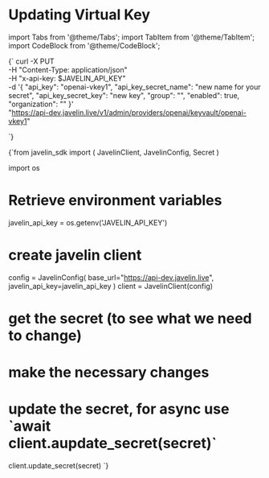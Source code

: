 # Updating Virtual Key
import Tabs from '@theme/Tabs';
import TabItem from '@theme/TabItem';
import CodeBlock from '@theme/CodeBlock';

<Tabs>
<TabItem value="shell" label="Using the API:">

<CodeBlock
  language="python">
  {`
curl -X PUT \
-H "Content-Type: application/json" \
-H "x-api-key: $JAVELIN_API_KEY" \
-d '{
        "api_key": "openai-vkey1",
        "api_key_secret_name": "new name for your secret",
        "api_key_secret_key": "new key",
        "group": "",
        "enabled": true,
        "organization": ""
}' \
"https://api-dev.javelin.live/v1/admin/providers/openai/keyvault/openai-vkey1"

`}
</CodeBlock>

</TabItem>

<TabItem value="py" label="In Python:">

<CodeBlock
  language="python"
  title="Javelin Update Secret Example"
  showLineNumbers>
  {`from javelin_sdk import (
    JavelinClient,
    JavelinConfig,
    Secret
)

import os

# Retrieve environment variables
javelin_api_key = os.getenv('JAVELIN_API_KEY')

# create javelin client
config = JavelinConfig(
    base_url="https://api-dev.javelin.live",
    javelin_api_key=javelin_api_key
)
client = JavelinClient(config)

# get the secret (to see what we need to change)


# make the necessary changes


# update the secret, for async use \`await client.aupdate_secret(secret)\`
client.update_secret(secret)
`}
</CodeBlock>

</TabItem>

</Tabs>
